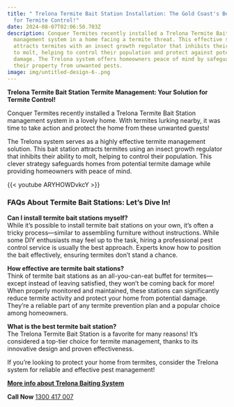 ```yaml
---
title: " Trelona Termite Bait Station Installation: The Gold Coast's Best Option
  for Termite Control!"
date: 2024-08-07T02:06:50.703Z
description: Conquer Termites recently installed a Trelona Termite Bait Station
  management system in a home facing a termite threat. This effective solution
  attracts termites with an insect growth regulator that inhibits their ability
  to molt, helping to control their population and protect against potential
  damage. The Trelona system offers homeowners peace of mind by safeguarding
  their property from unwanted pests.
image: img/untitled-design-6-.png
---
```



**Trelona Termite Bait Station Termite Management: Your Solution for Termite Control!**

Conquer Termites recently installed a Trelona Termite Bait Station management system in a lovely home. With termites lurking nearby, it was time to take action and protect the home from these unwanted guests!

The Trelona system serves as a highly effective termite management solution. This bait station attracts termites using an insect growth regulator that inhibits their ability to molt, helping to control their population. This clever strategy safeguards homes from potential termite damage while providing homeowners with peace of mind.

{{< youtube ARYHOWDvkcY >}}

### FAQs About Termite Bait Stations: Let’s Dive In!

**Can I install termite bait stations myself?**\
While it’s possible to install termite bait stations on your own, it’s often a tricky process—similar to assembling furniture without instructions. While some DIY enthusiasts may feel up to the task, hiring a professional pest control service is usually the best approach. Experts know how to position the bait effectively, ensuring termites don’t stand a chance.

**How effective are termite bait stations?**\
Think of termite bait stations as an all-you-can-eat buffet for termites—except instead of leaving satisfied, they won’t be coming back for more! When properly monitored and maintained, these stations can significantly reduce termite activity and protect your home from potential damage. They’re a reliable part of any termite prevention plan and a popular choice among homeowners.

**What is the best termite bait station?**\
The Trelona Termite Bait Station is a favorite for many reasons! It’s considered a top-tier choice for termite management, thanks to its innovative design and proven effectiveness.

If you’re looking to protect your home from termites, consider the Trelona system for reliable and effective pest management!

**[More info about Trelona Baiting System ](https://www.conquertermites.com.au/termite-control/baiting-programs/)**

**Call Now** [](tel:1300417007)[1300 417 007](tel:1300417007)